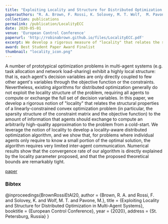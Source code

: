 ```yaml
---
title: "Exploiting Locality and Structure for Distributed Optimization in Multi-Agent Systems"
paperauthors: "R. A. Brown, F. Rossi, K. Solovey, M. T. Wolf,  M. Pavone"
collection: publications
permalink: /publication/LocalityECC
date: 2020-05-01
venue: 'European Control Conference'
paperurl: 'http://robinabrown.github.io/files/LocalityECC.pdf'
excerpt: We develop a rigorous measure of "locality" that relates the structural properties of a linearly-constrained convex optimization problem to the amount of information that agents should exchange to compute an arbitrarily high-quality approximation of its solution. We leverage the notion of locality to develop a locality-aware distributed optimization algorithm.
award: Best Student Paper Award Finalist
thumbnail: "locality_icon.png"
---
```

A number of prototypical optimization problems in multi-agent systems (e.g. task allocation and network load-sharing) exhibit a highly local structure: that is, each agent's decision variables are only directly coupled to few other agent's variables through the objective function or the constraints. Nevertheless, existing algorithms for distributed optimization generally do not exploit the locality structure of the problem, requiring all agents to compute or exchange the full set of decision variables. In this paper, we develop a rigorous notion of "locality" that relates the structural properties of a linearly-constrained convex optimization problem (in particular, the sparsity structure of the constraint matrix and the objective function) to the amount of information that agents should exchange to compute an arbitrarily high-quality approximation to the problem from a cold-start. We leverage the notion of locality to develop a locality-aware distributed optimization algorithm, and we show that, for problems where individual agents only require to know a small portion of the optimal solution, the algorithm requires very limited inter-agent communication. Numerical results show that the convergence rate of our algorithm is directly explained by the locality parameter proposed, and that the proposed theoretical bounds are remarkably tight.

[paper](http://robinabrown.github.io/files/LocalityECC.pdf)

### Bibtex

@inproceedings{BrownRossiEtAl20,
  author    = {Brown, R. A. and Rossi, F. and Solovey, K. and Wolf, M. T. and Pavone, M.},
  title     = {Exploiting Locality and Structure for Distributed Optimization in Multi-Agent Systems},
  booktitle = {European Control Conference},
  year      = {2020},
  address   = {St. Petersburg, Russia}
}